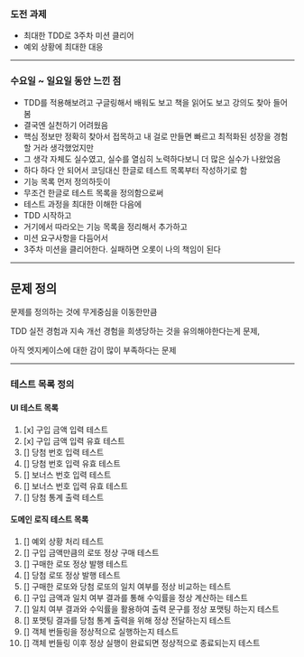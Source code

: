 ### 도전 과제

- 최대한 TDD로 3주차 미션 클리어
- 예외 상황에 최대한 대응

---

### 수요일 ~ 일요일 동안 느낀 점

- TDD를 적용해보려고 구글링해서 배워도 보고 책을 읽어도 보고 강의도 찾아 들어봄
- 결국엔 실천하기 어려웠음
- 핵심 정보만 정확히 찾아서 접목하고 내 걸로 만들면 빠르고 최적화된 성장을 경험할 거라 생각했었지만
- 그 생각 자체도 실수였고, 실수를 열심히 노력하다보니 더 많은 실수가 나왔었음
- 하다 하다 안 되어서 코딩대신 한글로 테스트 목록부터 작성하기로 함
- 기능 목록 먼저 정의하듯이
- 무조건 한글로 테스트 목록을 정의함으로써
- 테스트 과정을 최대한 이해한 다음에
- TDD 시작하고
- 거기에서 따라오는 기능 목록을 정리해서 추가하고
- 미션 요구사항을 다듬어서
- 3주차 미션을 클리어한다. 실패하면 오롯이 나의 책임이 된다

---

## 문제 정의

문제를 정의하는 것에 무게중심을 이동한만큼

TDD 실전 경험과 지속 개선 경험을 희생당하는 것을 유의해야한다는게 문제,

아직 엣지케이스에 대한 감이 많이 부족하다는 문제

---

### 테스트 목록 정의

#### UI 테스트 목록
1. [x] 구입 금액 입력 테스트
2. [x] 구입 금액 입력 유효 테스트
3. [] 당첨 번호 입력 테스트
4. [] 당첨 번호 입력 유효 테스트
5. [] 보너스 번호 입력 테스트
6. [] 보너스 번호 입력 유효 테스트
7. [] 당첨 통계 출력 테스트

#### 도메인 로직 테스트 목록
1. [] 예외 상황 처리 테스트
2. [] 구입 금액만큼의 로또 정상 구매 테스트
3. [] 구매한 로또 정상 발행 테스트
4. [] 당첨 로또 정상 발행 테스트
5. [] 구매한 로또와 당첨 로또의 일치 여부를 정상 비교하는 테스트
6. [] 구입 금액과 일치 여부 결과를 통해 수익률을 정상 계산하는 테스트
7. [] 일치 여부 결과와 수익률을 활용하여 출력 문구를 정상 포맷팅 하는지 테스트
8. [] 포맷팅 결과를 당첨 통계 출력을 위해 정상 전달하는지 테스트
9. [] 객체 번들링을 정상적으로 실행하는지 테스트
10. [] 객체 번들링 이후 정상 실행이 완료되면 정상적으로 종료되는지 테스트